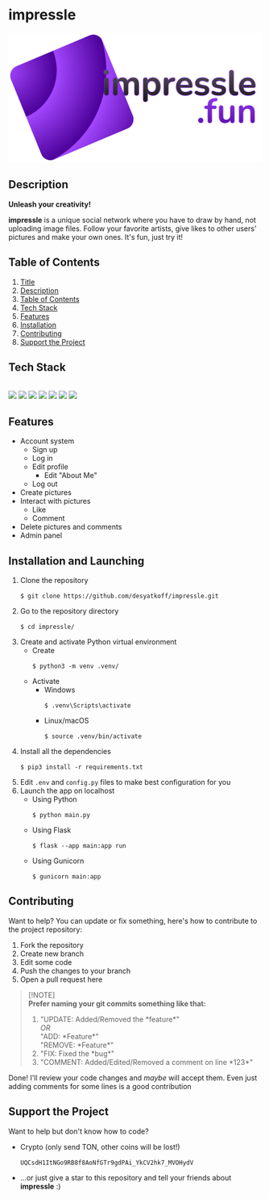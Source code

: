 # impressle

<p align="center">
    <img
        src = "/website/static/images/logo-full-dark.svg"
        height = "256"
    />
</p>


## Description

**Unleash your creativity!**

**impressle** is a unique social network where you have to draw by hand, not uploading image files. Follow your favorite artists, give likes to other users' pictures and make your own ones. It's fun, just try it!


## Table of Contents

1. [Title](#impressle)
2. [Description](#description)
3. [Table of Contents](#table%20of%20contents)
4. [Tech Stack](#tech%20stack)
5. [Features](#features)
6. [Installation](#installation)
7. [Contributing](#contributing)
8. [Support the Project](#support%20the%20project)


## Tech Stack
\
<img
    src = "https://cdn.jsdelivr.net/gh/devicons/devicon@latest/icons/css3/css3-original.svg"
    height = "64"
/>
<img
    src = "https://cdn.jsdelivr.net/gh/devicons/devicon@latest/icons/flask/flask-original.svg"
    height = "64"
/>
<img
    src = "https://cdn.jsdelivr.net/gh/devicons/devicon@latest/icons/html5/html5-original.svg"
    height = "64"
/>
<img
    src = "https://cdn.jsdelivr.net/gh/devicons/devicon@latest/icons/javascript/javascript-original.svg"
    height = "64"
/>
<img
    src = "https://cdn.jsdelivr.net/gh/devicons/devicon@latest/icons/python/python-original.svg"
    height = "64"
/>
<img
    src = "https://cdn.jsdelivr.net/gh/devicons/devicon@latest/icons/sqlalchemy/sqlalchemy-original.svg"
    height = "64"
/>
<img
    src = "https://cdn.jsdelivr.net/gh/devicons/devicon@latest/icons/sqlite/sqlite-original.svg"
    height = "64"
/>


## Features

* Account system
    + Sign up
    + Log in
    + Edit profile
        - Edit "About Me"
    + Log out
* Create pictures
* Interact with pictures
    + Like
    + Comment
* Delete pictures and comments
* Admin panel


## Installation and Launching

1. Clone the repository
    ```Shell
    $ git clone https://github.com/desyatkoff/impressle.git
    ```
2. Go to the repository directory
    ```Shell
    $ cd impressle/
    ```
3. Create and activate Python virtual environment
    * Create
        ```Shell
        $ python3 -m venv .venv/
        ```
    * Activate
        + Windows
            ```Shell
            $ .venv\Scripts\activate
            ```
        + Linux/macOS
            ```Shell
            $ source .venv/bin/activate
            ```
4. Install all the dependencies
    ```Shell
    $ pip3 install -r requirements.txt
    ```
5. Edit `.env` and `config.py` files to make best configuration for you
6. Launch the app on localhost
    * Using Python
        ```Shell
        $ python main.py
        ```
    * Using Flask
        ```Shell
        $ flask --app main:app run
        ```
    * Using Gunicorn
        ```Shell
        $ gunicorn main:app
        ```


## Contributing

Want to help? You can update or fix something, here's how to contribute to the project repository:

1. Fork the repository
2. Create new branch
3. Edit some code
4. Push the changes to your branch
5. Open a pull request here

> [!NOTE]\
> **Prefer naming your git commits something like that:**
>
> 1. "UPDATE: Added/Removed the \*feature\*"\
> *OR*\
> "ADD: \*Feature\*"\
> "REMOVE: \*Feature\*"
> 2. "FIX: Fixed the \*bug\*"
> 3. "COMMENT: Added/Edited/Removed a comment on line \*123\*"

Done! I'll review your code changes and *maybe* will accept them. Even just adding comments for some lines is a good contribution


## Support the Project

Want to help but don't know how to code?

* Crypto (only send TON, other coins will be lost!)
    ```
    UQCsdH1ItNGo9RB8f8AoNfGTr9gdPAi_YkCV2hk7_MVOHydV
    ```
* ...or just give a star to this repository and tell your friends about **impressle** :)
